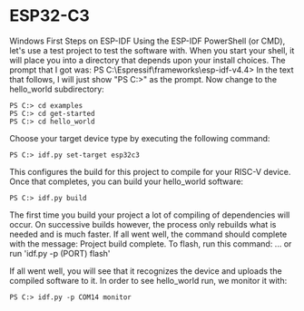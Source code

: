 # ESP32-C3

Windows First Steps on ESP-IDF
Using the ESP-IDF PowerShell (or CMD), let's use a test project to test the software with.
When you start your shell, it will place you into a directory that depends upon your install
choices. The prompt that I got was:
PS C:\Espressif\frameworks\esp-idf-v4.4>
In the text that follows, I will just show "PS C:>" as the prompt. Now change to the hello_world subdirectory:
```
PS C:> cd examples
PS C:> cd get-started
PS C:> cd hello_world
```
Choose your target device type by executing the following command:
```
PS C:> idf.py set-target esp32c3
```
This configures the build for this project to compile for your RISC-V device. Once that completes, you can build your hello_world software:
```
PS C:> idf.py build
```
The first time you build your project a lot of compiling of dependencies will occur. On successive builds however, the process only rebuilds what is needed and is much faster. If all
went well, the command should complete with the message:
Project build complete. To flash, run this command:
...
or run 'idf.py -p (PORT) flash'

If all went well, you will see that it recognizes the device and uploads the compiled software
to it. In order to see hello_world run, we monitor it with:
```
PS C:> idf.py -p COM14 monitor
```
